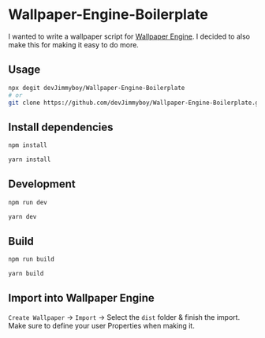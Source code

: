 # Wallpaper-Engine-Boilerplate

I wanted to write a wallpaper script for [Wallpaper Engine](https://wallpaperengine.io). I decided to also make this for making it easy to do more.

## Usage

```bash
npx degit devJimmyboy/Wallpaper-Engine-Boilerplate
# or
git clone https://github.com/devJimmyboy/Wallpaper-Engine-Boilerplate.git
```

## Install dependencies

```bash
npm install

yarn install
```

## Development

```bash
npm run dev

yarn dev
```

## Build

```bash
npm run build

yarn build
```

## Import into Wallpaper Engine

`Create Wallpaper` -> `Import` -> Select the `dist` folder & finish the import. Make sure to define your user Properties when making it.
